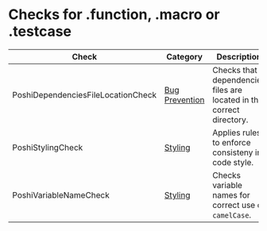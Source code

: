# Checks for .function, .macro or .testcase

Check | Category | Description
----- | -------- | -----------
PoshiDependenciesFileLocationCheck | [Bug Prevention](bug_prevention_checks.markdown#bug-prevention-checks) | Checks that dependencies files are located in the correct directory. |
PoshiStylingCheck | [Styling](styling_checks.markdown#styling-checks) | Applies rules to enforce consisteny in code style. |
PoshiVariableNameCheck | [Styling](styling_checks.markdown#styling-checks) | Checks variable names for correct use of `camelCase`. |